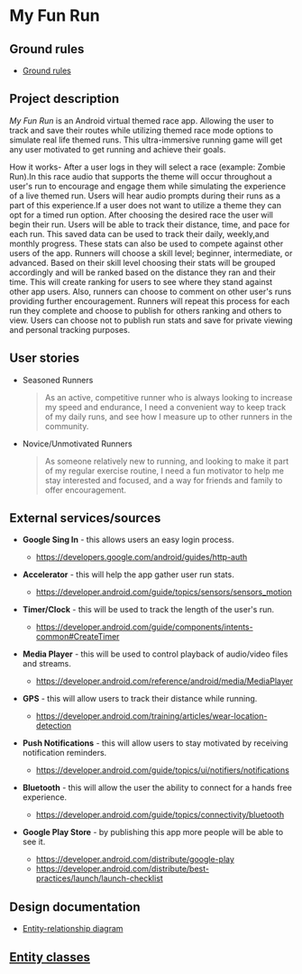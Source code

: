 # My Fun Run

## Ground rules

 * [Ground rules](ground-rules.md)

## Project description 

_My Fun Run_ is an Android virtual themed race app. Allowing the user to track and save their
 routes while utilizing themed race mode options to simulate real life themed runs. This
 ultra-immersive running game will get any user motivated to get running and achieve their goals.
 
 How it works- After a user logs in they will select a race (example: Zombie Run).In this race 
 audio that supports the theme will occur throughout a user's run to encourage and engage them
 while simulating the experience of a live themed run. Users will hear audio prompts during their
 runs as a part of this experience.If a user does not want to utilize a theme they can opt for a 
 timed run option. After choosing the desired race the user will begin their run. Users will be 
 able to track their distance, time, and pace for each run. This saved data can be used to track
 their daily, weekly,and monthly progress. These stats can also be used to compete against other 
 users of the app. Runners will choose a skill level; beginner, intermediate, or advanced. Based
 on their skill level choosing their stats will be grouped accordingly and will be ranked based on
 the distance they ran and their time. This will create ranking for users to see where they stand
 against other app users. Also, runners can choose to comment on other user's runs providing further
 encouragement. Runners will repeat this process for each run they complete and choose to publish 
 for others ranking and others to view. Users can choose not to publish run stats and save for
 private viewing and personal tracking purposes.

## User stories

* Seasoned Runners

    > As an active, competitive runner who is always looking to increase my speed and endurance, I need a convenient way to keep track of my daily runs,
      and see how I measure up to other runners in the community.
	
* Novice/Unmotivated Runners
	
	> As someone relatively new to running, and looking to make it part of my regular exercise routine, I need a fun motivator to help me stay interested and focused,
      and a way for friends and family to offer encouragement.

## External services/sources

  
   * __Google Sing In__ - this allows users an easy login process.

     * https://developers.google.com/android/guides/http-auth

   * __Accelerator__ - this will help the app gather user run stats.
   
     * https://developer.android.com/guide/topics/sensors/sensors_motion

   * __Timer/Clock__ - this will be used to track the length of the user's run.

     * https://developer.android.com/guide/components/intents-common#CreateTimer
     
   * __Media Player__ - this will be used to control playback of audio/video files and streams.
   
     * https://developer.android.com/reference/android/media/MediaPlayer
     
   * __GPS__ - this will allow users to track their distance while running.

     * https://developer.android.com/training/articles/wear-location-detection

   * __Push Notifications__ - this will allow users to stay motivated by receiving notification reminders.
   
     * https://developer.android.com/guide/topics/ui/notifiers/notifications
     
   * __Bluetooth__ - this will allow the user the ability to connect for a hands free experience.
     
     * https://developer.android.com/guide/topics/connectivity/bluetooth

   * __Google Play Store__ - by publishing this app more people will be able to see it.
    
     * https://developer.android.com/distribute/google-play
     * https://developer.android.com/distribute/best-practices/launch/launch-checklist


## Design documentation

   * [Entity-relationship diagram](docs/erd.md)

## [Entity classes](https://github.com/my-fun-run/funrun-service/tree/master/src/main/java/edu/cnm/deepdive/funrun/model/entity)

